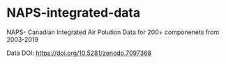 # NAPS-integrated-data
NAPS- Canadian Integrated Air Polution Data for 200+ componenets from 2003-2019

Data DOI: https://doi.org/10.5281/zenodo.7097368

